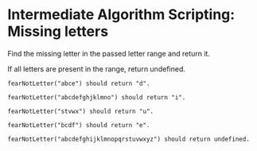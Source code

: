 # Intermediate Algorithm Scripting: Missing letters

Find the missing letter in the passed letter range and return it.

If all letters are present in the range, return undefined.

```
fearNotLetter("abce") should return "d".

fearNotLetter("abcdefghjklmno") should return "i".

fearNotLetter("stvwx") should return "u".

fearNotLetter("bcdf") should return "e".

fearNotLetter("abcdefghijklmnopqrstuvwxyz") should return undefined.
```